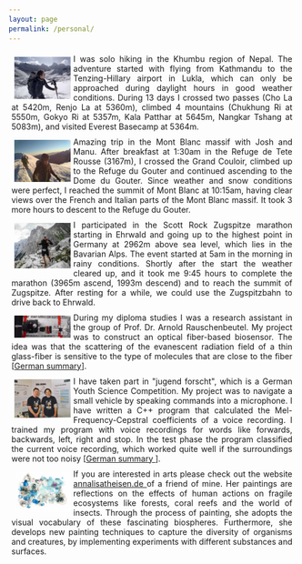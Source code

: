 ```yaml
---
layout: page
permalink: /personal/
---
```


<div class="wrap" style="padding:5px;" >
<img src="/images/nepal_trekking.jpg" width="20%" align="left" style="padding:5px;">
<div style="text-align:justify;">
I was solo hiking in the Khumbu region of Nepal. The adventure started with flying from Kathmandu to the Tenzing-Hillary airport in Lukla, which can only be approached during daylight hours in good weather conditions. During 13 days I crossed two passes (Cho La at 5420m, Renjo La at 5360m), climbed 4 mountains (Chukhung Ri at 5550m, Gokyo Ri at 5357m, Kala Patthar at 5645m, Nangkar Tshang at 5083m), and visited Everest Basecamp at 5364m.   
</div>
</div>

<div class="wrap" style="padding:5px;" >
<img src="/images/mont_blanc.jpg" width="20%" align="left" style="padding:5px;">
<div style="text-align:justify;">
Amazing trip in the Mont Blanc massif with Josh and Manu. After breakfast at 1:30am in the Refuge de Tete Rousse (3167m), I crossed the  Grand Couloir, climbed up to the Refuge du Gouter and continued ascending to the Dome du Gouter. Since weather and snow  conditions were perfect, I reached the summit of Mont Blanc at 10:15am, having clear views over the French and Italian parts of the Mont Blanc massif. It took 3 more hours to descent to the Refuge du Gouter.
</div>
</div>

<div class="wrap" style="padding:5px;" >
<img src="/images/zugspitze_marathon.jpg" width="20%" align="left" style="padding:5px;"> 
<div style="text-align:justify;">
I participated in the Scott Rock Zugspitze marathon starting in Ehrwald and going up to the highest point in Germany at 2962m above sea level, which lies in the Bavarian Alps. The event started at 5am in the morning in rainy conditions. Shortly after the start the weather cleared up, and it took me 9:45 hours to complete the marathon (3965m ascend, 1993m descend) and to reach the summit of Zugspitze. After resting for a while, we could use the Zugspitzbahn to drive back to Ehrwald.
</div>
</div>

<div class="wrap" style="padding:5px;" >
<img src="/images/Biosensor.jpg" width="20%" align="left" style="padding:5px;">
<div style="text-align:justify;">
During my diploma studies I was a research assistant in the group of Prof. Dr. Arnold Rauschenbeutel. My project 
was to construct an optical fiber-based biosensor. The idea was that the scattering of the evanescent radiation 
field of a thin glass-fiber is sensitive to the type of molecules that are close to 
the fiber 
[<a href = "{{ site.baseurl }}/mixed/Project_OpticalFiberBasedBiosensor.pdf">German summary</a>].
</div>
</div>

<div class="wrap" style="padding:5px;" >
<img src="/images/jugend_forscht.jpg" width="20%" align="left" style="padding:5px;">
<div style="text-align:justify;" align="right">
I have taken part in "jugend forscht", which is a German Youth Science Competition. My project was to             
navigate a small vehicle by speaking commands into a microphone. I have written a C++ program that calculated the Mel-
Frequency-Cepstral coefficients of a voice recording. I trained my program with voice recordings for words like 
forwards, backwards, left, right and stop. In the test phase the program classified the current voice recording, 
which worked quite well if the surroundings were not too noisy 
[<a href = "{{ site.baseurl }}/mixed/Project_SpeechRecognition.pdf">German summary </a>]. 
</div>
</div>

<div class="wrap" style="padding:5px;">
<img src="/images/Cellularis20.jpg" width="20%" align="left" style="padding:5px;">
<div style="text-align:justify;">
If you are interested in arts please check out the website <a href = "http://www.annalisatheisen.de"> annalisatheisen.de </a> of a friend of mine. Her paintings are reflections on the effects of human actions on fragile ecosystems like forests, coral reefs and the world of insects. Through the process of painting, she adopts the visual vocabulary of these fascinating biospheres. Furthermore, she develops new painting techniques to capture the diversity of organisms and creatures, by implementing experiments with different substances and surfaces.
</div>
</div>
  
<!-- 
Below is a small selection of books that have inspired my thinking.
<br><br>
<strong>Natural Sciences</strong>
<li>Six (not so) easy pieces - R. P. Feynman</li>
<li>In search of Schrödinger's cat - J. Gribbin </li>
<li>What is life? - E. Schrödinger</li>
<li>The Road to Reality - R. Penrose</li>
<li>Anomalies in Quantum Field Theory - R.A. Bertlmann</li>
<li>Gauge Theory of Elementary Particles - T. Cheng, L. Li</li>
<li>Quantum Field Theory I - S. Weinberg</li>
<li>General Relativity - L. Ryder</li>
<li>Physics of the future - M. Kaku</li>
<li>Fearful Symmetry - the search for beauty in modern physics - A. Zee</li>
<br>
<strong>Mathematics</strong>
<li>Topological Manifolds - J. M. Lee</li>
<li>Groups, Representations and Physics - H.F. Jones</li>
<li>Algebraic Curves and Riemann Surfaces - R. Miranda</li>
<br>
<strong>Economics</strong>
<li>Economic Principles - R. Dalio</li>
<li>Fault Lines - R.G. Rajan</li>
<li>Derivates and Internal Models - H.P. Deutsch, M. Beinker</li>
<li>Zero to One - P. Thiel</li>
<li>23 Things they don't tell you about capitalism - H. Chang</li>
<br>
<strong>Philosophy & Literature</strong>
<li>Principles - R. Dalio</li>
<li>Wider den Gehorsam - A. Gruen</li>
<li>To Have or to Be - E. Fromm</li>
<li>Autonomie - H. Welzer, M. Pauen</li>
<li>Siddharta - H. Hesse</li>
<li>Der Mythos des Sisyphos - A. Camus</li>
<li>Der Fremde - A. Camus</li>
<li>Der alte Mann und das Meer - E. Hemingway</li>    
-->

